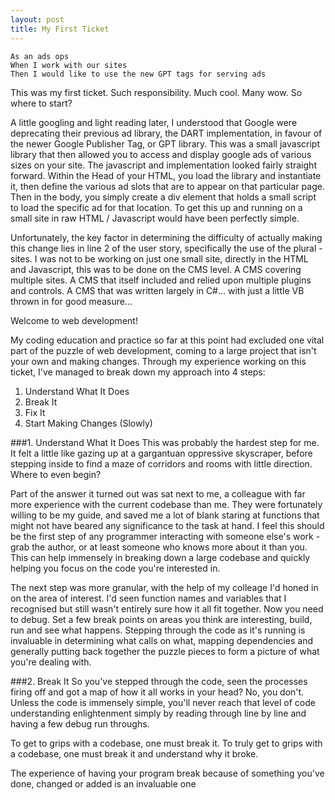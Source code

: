 ```yaml
---
layout: post
title: My First Ticket
---
```


```
As an ads ops
When I work with our sites
Then I would like to use the new GPT tags for serving ads
```

This was my first ticket. Such responsibility. Much cool. Many wow. So where to start?

A little googling and light reading later, I understood that Google were deprecating their previous ad library, the DART implementation, in favour of the newer Google Publisher Tag, or GPT library. This was a small javascript library that then allowed you to access and display google ads of various sizes on your site. The javascript and implementation looked fairly straight forward. Within the Head of your HTML, you load the library and instantiate it, then define the various ad slots that are to appear on that particular page. Then in the body, you simply create a div element that holds a small script to load the specific ad for that location. To get this up and running on a small site in raw HTML / Javascript would have been perfectly simple.

Unfortunately, the key factor in determining the difficulty of actually making this change lies in line 2 of the user story, specifically the use of the plural - sites. I was not to be working on just one small site, directly in the HTML and Javascript, this was to be done on the CMS level. A CMS covering multiple sites. A CMS that itself included and relied upon multiple plugins and controls. A CMS that was written largely in C#... with just a little VB thrown in for good measure...

Welcome to web development!

My coding education and practice so far at this point had excluded one vital part of the puzzle of web development, coming to a large project that isn't your own and making changes. Through my experience working on this ticket, I've managed to break down my approach into 4 steps:

1. Understand What It Does
2. Break It
3. Fix It
4. Start Making Changes (Slowly)

###1. Understand What It Does
This was probably the hardest step for me. It felt a little like gazing up at a gargantuan oppressive skyscraper, before stepping inside to find a maze of corridors and rooms with little direction. Where to even begin?

Part of the answer it turned out was sat next to me, a colleague with far more experience with the current codebase than me. They were fortunately willing to be my guide, and saved me a lot of blank staring at functions that might not have beared any significance to the task at hand. I feel this should be the first step of any programmer interacting with someone else's work - grab the author, or at least someone who knows more about it than you. This can help immensely in breaking down a large codebase and quickly helping you focus on the code you're interested in.

The next step was more granular, with the help of my colleage I'd honed in on the area of interest. I'd seen function names and variables that I recognised but still wasn't entirely sure how it all fit together. Now you need to debug. Set a few break points on areas you think are interesting, build, run and see what happens. Stepping through the code as it's running is invaluable in determining what calls on what, mapping dependencies and generally putting back together the puzzle pieces to form a picture of what you're dealing with.

###2. Break It
So you've stepped through the code, seen the processes firing off and got a map of how it all works in your head? No, you don't. Unless the code is immensely simple, you'll never reach that level of code understanding enlightenment simply by reading through line by line and having a few debug run throughs.

To get to grips with a codebase, one must break it. To truly get to grips with a codebase, one must break it and understand why it broke.

The experience of having your program break because of something you've done, changed or added is an invaluable one
